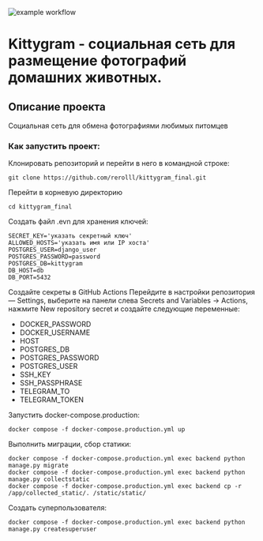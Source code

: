 ![example workflow](https://github.com/rerolll/kittygram_final/actions/workflows/main.yml/badge.svg)
# Kittygram - социальная сеть для размещение фотографий домашних животных.

## Описание проекта
Социальная сеть для обмена фотографиями любимых питомцев

### Как запустить проект:

Клонировать репозиторий и перейти в него в командной строке:

```
git clone https://github.com/rerolll/kittygram_final.git
```

Перейти в корневую директорию
```
cd kittygram_final
```

Создать файл .evn для хранения ключей:
```
SECRET_KEY='указать секретный ключ'
ALLOWED_HOSTS='указать имя или IP хоста'
POSTGRES_USER=django_user
POSTGRES_PASSWORD=password
POSTGRES_DB=kittygram
DB_HOST=db
DB_PORT=5432
```

Создайте секреты в GitHub Actions
Перейдите в настройки репозитория — Settings, выберите на панели слева Secrets and Variables → Actions, нажмите New repository secret и создайте следующие переменные:
  - DOCKER_PASSWORD
  - DOCKER_USERNAME
  - HOST
  - POSTGRES_DB
  - POSTGRES_PASSWORD
  - POSTGRES_USER
  - SSH_KEY
  - SSH_PASSPHRASE
  - TELEGRAM_TO
  - TELEGRAM_TOKEN

Запустить docker-compose.production:

```
docker compose -f docker-compose.production.yml up
```

Выполнить миграции, сбор статики:

```
docker compose -f docker-compose.production.yml exec backend python manage.py migrate
docker compose -f docker-compose.production.yml exec backend python manage.py collectstatic
docker compose -f docker-compose.production.yml exec backend cp -r /app/collected_static/. /static/static/

```

Создать суперпользователя:

```
docker compose -f docker-compose.production.yml exec backend python manage.py createsuperuser
```
